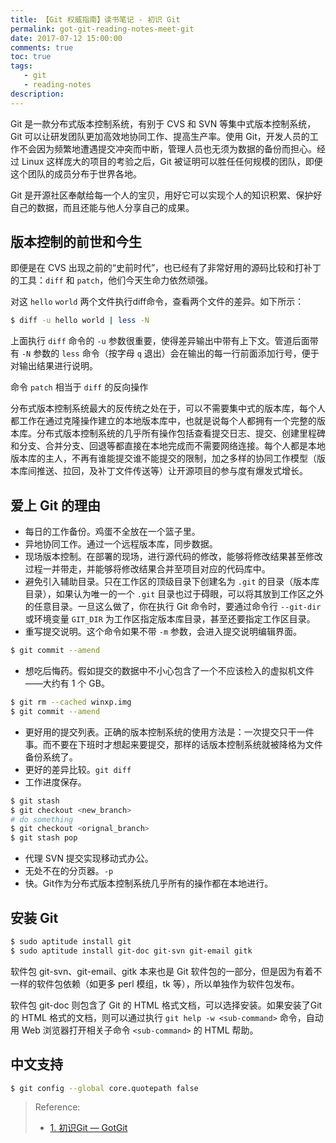 ```yaml
---
title: 【Git 权威指南】读书笔记 - 初识 Git
permalink: got-git-reading-notes-meet-git
date: 2017-07-12 15:00:00
comments: true
toc: true
tags:
   - git
   - reading-notes
description:
---
```

Git 是一款分布式版本控制系统，有别于 CVS 和 SVN 等集中式版本控制系统，Git 可以让研发团队更加高效地协同工作、提高生产率。使用 Git，开发人员的工作不会因为频繁地遭遇提交冲突而中断，管理人员也无须为数据的备份而担心。经过 Linux 这样庞大的项目的考验之后，Git 被证明可以胜任任何规模的团队，即便这个团队的成员分布于世界各地。

Git 是开源社区奉献给每一个人的宝贝，用好它可以实现个人的知识积累、保护好自己的数据，而且还能与他人分享自己的成果。

## 版本控制的前世和今生
即便是在 CVS 出现之前的“史前时代”，也已经有了非常好用的源码比较和打补丁的工具：`diff` 和 `patch`，他们今天生命力依然顽强。

<!-- more -->

对这 `hello` `world` 两个文件执行diff命令，查看两个文件的差异。如下所示：
``` bash
$ diff -u hello world | less -N
```
上面执行 `diff` 命令的 `-u` 参数很重要，使得差异输出中带有上下文。管道后面带有 `-N` 参数的 `less` 命令（按字母 `q` 退出）会在输出的每一行前面添加行号，便于对输出结果进行说明。

命令 `patch` 相当于 `diff` 的反向操作

分布式版本控制系统最大的反传统之处在于，可以不需要集中式的版本库，每个人都工作在通过克隆操作建立的本地版本库中，也就是说每个人都拥有一个完整的版本库。分布式版本控制系统的几乎所有操作包括查看提交日志、提交、创建里程碑和分支、合并分支、回退等都直接在本地完成而不需要网络连接。每个人都是本地版本库的主人，不再有谁能提交谁不能提交的限制，加之多样的协同工作模型（版本库间推送、拉回，及补丁文件传送等）让开源项目的参与度有爆发式增长。

## 爱上 Git 的理由
- 每日的工作备份。鸡蛋不全放在一个篮子里。
- 异地协同工作。通过一个远程版本库，同步数据。
- 现场版本控制。在部署的现场，进行源代码的修改，能够将修改结果甚至修改过程一并带走，并能够将修改结果合并至项目对应的代码库中。
- 避免引入辅助目录。只在工作区的顶级目录下创建名为 `.git` 的目录（版本库目录），如果认为唯一的一个 `.git` 目录也过于碍眼，可以将其放到工作区之外的任意目录。一旦这么做了，你在执行 Git 命令时，要通过命令行  `--git-dir` 或环境变量 `GIT_DIR` 为工作区指定版本库目录，甚至还要指定工作区目录。
- 重写提交说明。这个命令如果不带 `-m` 参数，会进入提交说明编辑界面。

``` bash
$ git commit --amend
```
- 想吃后悔药。假如提交的数据中不小心包含了一个不应该检入的虚拟机文件——大约有 1 个 GB。

``` bash
$ git rm --cached winxp.img
$ git commit --amend
```
- 更好用的提交列表。正确的版本控制系统的使用方法是：一次提交只干一件事。而不要在下班时才想起来要提交，那样的话版本控制系统就被降格为文件备份系统了。
- 更好的差异比较。`git diff`
- 工作进度保存。

``` bash
$ git stash
$ git checkout <new_branch>
# do something
$ git checkout <orignal_branch>
$ git stash pop
```
- 代理 SVN 提交实现移动式办公。
- 无处不在的分页器。`-p`
- 快。Git作为分布式版本控制系统几乎所有的操作都在本地进行。

## 安装 Git
``` bash
$ sudo aptitude install git
$ sudo aptitude install git-doc git-svn git-email gitk
```
软件包 git-svn、git-email、gitk 本来也是 Git 软件包的一部分，但是因为有着不一样的软件包依赖（如更多 perl 模组，tk 等），所以单独作为软件包发布。

软件包 git-doc 则包含了 Git 的 HTML 格式文档，可以选择安装。如果安装了Git 的 HTML 格式的文档，则可以通过执行 `git help -w <sub-command>` 命令，自动用 Web 浏览器打开相关子命令 `<sub-command>` 的 HTML 帮助。

## 中文支持
``` bash
$ git config --global core.quotepath false
```

> Reference:
> - [1. 初识Git &mdash; GotGit](http://www.worldhello.net/gotgit/01-meet-git/index.html)

